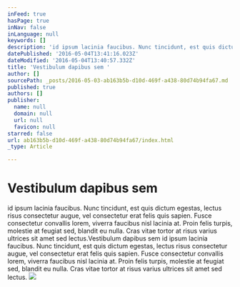 ```yaml
---
inFeed: true
hasPage: true
inNav: false
inLanguage: null
keywords: []
description: 'id ipsum lacinia faucibus. Nunc tincidunt, est quis dictum egestas, lectus risus consectetur augue, vel consectetur erat felis quis sapien. Fusce consectetur convallis lorem, viverra faucibus nisl lacinia at. Proin felis turpis, molestie at feugiat sed, blandit eu nulla. Cras vitae tortor at risus varius ultrices sit amet sed lectus.Vestibulum dapibus sem id ipsum lacinia faucibus. Nunc tincidunt, est quis dictum egestas, lectus risus consectetur augue, vel consectetur erat felis quis sapien. Fusce consectetur convallis lorem, viverra faucibus nisl lacinia at. Proin felis turpis, molestie at feugiat sed, blandit eu nulla. Cras vitae tortor at risus varius ultrices sit amet sed lectus.'
datePublished: '2016-05-04T13:41:16.023Z'
dateModified: '2016-05-04T13:40:57.332Z'
title: 'Vestibulum dapibus sem '
author: []
sourcePath: _posts/2016-05-03-ab163b5b-d10d-469f-a438-80d74b94fa67.md
published: true
authors: []
publisher:
  name: null
  domain: null
  url: null
  favicon: null
starred: false
url: ab163b5b-d10d-469f-a438-80d74b94fa67/index.html
_type: Article

---
```

# Vestibulum dapibus sem 

id ipsum lacinia faucibus. Nunc tincidunt, est quis dictum egestas, lectus risus consectetur augue, vel consectetur erat felis quis sapien. Fusce consectetur convallis lorem, viverra faucibus nisl lacinia at. Proin felis turpis, molestie at feugiat sed, blandit eu nulla. Cras vitae tortor at risus varius ultrices sit amet sed lectus.Vestibulum dapibus sem id ipsum lacinia faucibus. Nunc tincidunt, est quis dictum egestas, lectus risus consectetur augue, vel consectetur erat felis quis sapien. Fusce consectetur convallis lorem, viverra faucibus nisl lacinia at. Proin felis turpis, molestie at feugiat sed, blandit eu nulla. Cras vitae tortor at risus varius ultrices sit amet sed lectus.
![](https://the-grid-user-content.s3-us-west-2.amazonaws.com/b33e5cd9-3afe-4977-be15-e697c9afebe1.jpg)